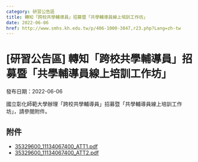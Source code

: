 ```yaml
---
category: 研習公告區
title: 轉知「跨校共學輔導員」招募暨「共學輔導員線上培訓工作坊」
date: 2022-06-06
href: http://www.smhs.kh.edu.tw/p/406-1000-3847,r23.php?Lang=zh-tw
---
```


# [研習公告區] 轉知「跨校共學輔導員」招募暨「共學輔導員線上培訓工作坊」

發布日期：2022-06-06

國立彰化師範大學辦理「跨校共學輔導員」招募暨「共學輔導員線上培訓工作坊」，請參閱附件。

## 附件

- [35329600_11134067400_ATT1.pdf](https://www.smhs.kh.edu.tw/var/file/0/1000/attach/64/pta_3618_7961897_03155.pdf)
- [35329600_11134067400_ATT2.pdf](https://www.smhs.kh.edu.tw/var/file/0/1000/attach/64/pta_3619_2179634_03157.pdf)
